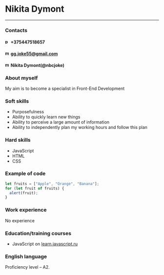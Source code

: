# Nikita Dymont

---

### Contacts
#### <img src="https://cdn2.iconfinder.com/data/icons/devices-17/64/devices-01-512.png" alt="phone" width="15"/> +375447518657
#### <img src="https://cdn0.iconfinder.com/data/icons/social-circle-3/72/Email-512.png" alt="mail" width="15"/> gg.joke55@gmail.com
#### <img src="https://cdn4.iconfinder.com/data/icons/vector-brand-logos/40/Discord-512.png" alt="mail" width="15"/> Nikita Dymont(@nbcjoke)

### About myself
My aim is to become a specialist in Front-End Development

### Soft skills
- Purposefulness
- Ability to quickly learn new things
- Ability to perceive a large amount of information
- Ability to independently plan my working hours and follow this plan

### Hard skills
- JavaScript
- HTML
- CSS

### Example of code
```javascript
let fruits = ["Apple", "Orange", "Banana"];
for (let fruit of fruits) {
  alert(fruit);
}
```

### Work experience
No experience

### Education/training courses
- JavaScript on [learn.javascript.ru]( https://learn.javascript.ru/)

### English language
Proficiency level – A2.

